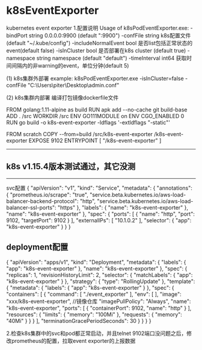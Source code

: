 # k8sEventExporter
kubernetes event exporter
1.配置说明
Usage of k8sPodEventExporter.exe:
  -bindPort string 0.0.0.0:9900 (default ":9900")
  -confFile string  k8s配置文件 (default "~/.kube/config")
  -includeNormalEvent bool 是否list包括正常状态的event(default false)
  -isInCluster bool 是否部署在k8s cluster (default true)
  -namespace string namespace (default "default")
  -timeInterval int64 获取时间间隔内的非warning的event，单位分钟(default 5)


(1) k8s集群外部署
example: 
k8sPodEventExporter.exe -isInCluster=false 
-confFile "C:\\Users\\piter\\Desktop\\admin.conf"

(2) k8s集群内部署
编译打包镜像dockerfile文件

FROM golang:1.11-alpine as build
RUN apk add --no-cache git build-base
ADD . /src
WORKDIR /src
ENV GO111MODULE on
ENV CGO_ENABLED 0
RUN go build -o k8s-event-exporter -ldflags '-extldflags "-static"'

FROM scratch
COPY --from=build /src/k8s-event-exporter /k8s-event-exporter
EXPOSE 9102
ENTRYPOINT  [ "/k8s-event-exporter" ]

-------------------------------
k8s v1.15.4版本测试通过，其它没测
-------------------------------

---
svc配置
{
   "apiVersion": "v1",
   "kind": "Service",
   "metadata": {
      "annotations": {
         "prometheus.io/scrape": "true",
         "service.beta.kubernetes.io/aws-load-balancer-backend-protocol": "http",
         "service.beta.kubernetes.io/aws-load-balancer-ssl-ports": "https"
      },
      "labels": {
         "name": "k8s-event-exporter"
      },
      "name": "k8s-event-exporter"
   },
   "spec": {
      "ports": [
         {
            "name": "http",
            "port": 9102,
            "targetPort": 9102
         }
      ],
      "externalIPs": [
         "10.1.0.2"
      ],
      "selector": {
         "app": "k8s-event-exporter"
      }
   }
}

deployment配置
---
{
   "apiVersion": "apps/v1",
   "kind": "Deployment",
   "metadata": {
      "labels": {
         "app": "k8s-event-exporter"
      },
      "name": "k8s-event-exporter"
   },
   "spec": {
      "replicas": 1,
      "revisionHistoryLimit": 2,
      "selector": {
         "matchLabels": {
            "app": "k8s-event-exporter"
         }
      },
      "strategy": {
         "type": "RollingUpdate"
      },
      "template": {
         "metadata": {
            "labels": {
               "app": "k8s-event-exporter"
            }
         },
         "spec": {
            "containers": [
               {
                  "command": [
                     "./event_exporter"
                  ],
                  "env": [ ],
                  "image": "xxx/k8s-event-exporter",  //镜像仓库
                  "imagePullPolicy": "Always",
                  "name": "k8s-event-exporter",
                  "ports": [
                     {
                        "containerPort": 9102,
                        "name": "http"
                     }
                  ],
                  "resources": {
                     "limits": {
                        "memory": "100Mi"
                     },
                     "requests": {
                        "memory": "40Mi"
                     }
                  }
               }
            ],
            "terminationGracePeriodSeconds": 30
         }
      }
   }
}


2.检查k8s集群中的svc和pod都正常启动，并且telnet 9102端口没问题之后，修改prometheus的配置，拉取event exporter的上报数据
